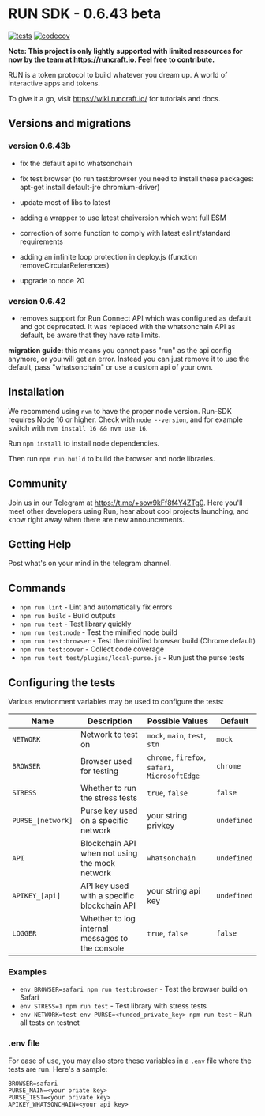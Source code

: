 # RUN SDK - 0.6.43 beta

[![tests](https://github.com/runcraft-bitcoin/run-sdk/workflows/tests/badge.svg)](https://github.com/runcraft-bitcoin/run-sdk/actions) [![codecov](https://codecov.io/gh/runcraft-bitcoin/run-sdk/branch/master/graph/badge.svg?token=VPXTBV9CQP)](https://codecov.io/gh/runcraft-bitcoin/run-sdk/)

**Note: This project is only lightly supported with limited ressources for now by the team at https://runcraft.io. Feel free to contribute.**


RUN is a token protocol to build whatever you dream up. A world of interactive apps and tokens.

To give it a go, visit https://wiki.runcraft.io/ for tutorials and docs.

## Versions and migrations

### version 0.6.43b

- fix the default api to whatsonchain

- fix test:browser (to run test:browser you need to install these packages: apt-get install default-jre chromium-driver)
- update most of libs to latest
- adding a wrapper to use latest chaiversion  which went full ESM
- correction of some function to comply with latest eslint/standard requirements
- adding an infinite loop protection in deploy.js (function removeCircularReferences)

- upgrade to node 20

### version 0.6.42

- removes support for Run Connect API which was configured as default and got deprecated. It was replaced with the whatsonchain API as default, be aware that they have rate limits.

**migration guide:** this means you cannot pass "run" as the api config anymore, or you will get an error. Instead you can just remove it to use the default, pass "whatsonchain" or use a custom api of your own.

## Installation

We recommend using `nvm` to have the proper node version. Run-SDK requires Node 16 or higher.
Check with `node --version`, and for example switch with `nvm install 16 && nvm use 16`.

Run `npm install` to install node dependencies.

Then run `npm run build` to build the browser and node libraries.

## Community

Join us in our Telegram at https://t.me/+sow9kFf8f4Y4ZTg0. Here you'll meet other developers using Run, hear about cool projects launching, and know right away when there are new announcements.

## Getting Help

Post what's on your mind in the telegram channel.

## Commands

- `npm run lint` - Lint and automatically fix errors
- `npm run build` - Build outputs
- `npm run test` - Test library quickly
- `npm run test:node` - Test the minified node build
- `npm run test:browser` - Test the minified browser build (Chrome default)
- `npm run test:cover` - Collect code coverage
- `npm run test test/plugins/local-purse.js` - Run just the purse tests

## Configuring the tests

Various environment variables may be used to configure the tests:

| Name              | Description                                     | Possible Values                                | Default     |
|-------------------|-------------------------------------------------|------------------------------------------------|-------------|
| `NETWORK`         | Network to test on                              | `mock`, `main`, `test`, `stn`                  | `mock`      |
| `BROWSER`         | Browser used for testing                        | `chrome`, `firefox`, `safari`, `MicrosoftEdge` | `chrome`    |
| `STRESS`          | Whether to run the stress tests                 | `true`, `false`                                | `false`     |
| `PURSE_[network]` | Purse key used on a specific network            | your string privkey                            | `undefined` |
| `API`             | Blockchain API when not using the mock network  | `whatsonchain`                          | `undefined` |
| `APIKEY_[api]`    | API key used with a specific blockchain API     | your string api key                            | `undefined` |
| `LOGGER`          | Whether to log internal messages to the console | `true`, `false`                                | `false`     |

### Examples

- `env BROWSER=safari npm run test:browser` - Test the browser build on Safari
- `env STRESS=1 npm run test` - Test library with stress tests
- `env NETWORK=test env PURSE=<funded_private_key> npm run test` - Run all tests on testnet

### .env file

For ease of use, you may also store these variables in a `.env` file where the tests are run. Here's a sample:

```
BROWSER=safari
PURSE_MAIN=<your priate key>
PURSE_TEST=<your private key>
APIKEY_WHATSONCHAIN=<your api key>
```
